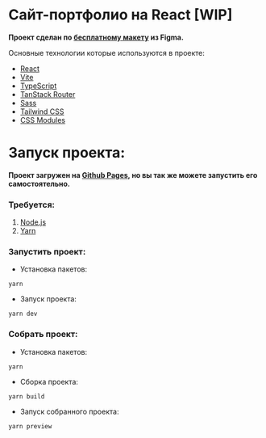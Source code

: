 # Сайт-портфолио на React [WIP]

**Проект сделан по [бесплатному макету](https://www.figma.com/community/file/1063415783897538948/portfolio-template) из Figma.**

Основные технологии которые используются в проекте:

- [React](https://react.dev)
- [Vite](https://vitejs.dev)
- [TypeScript](https://www.typescriptlang.org)
- [TanStack Router](https://tanstack.com/router/latest)
- [Sass](https://sass-lang.com)
- [Tailwind CSS](https://tailwindcss.com)
- [CSS Modules](https://github.com/css-modules/css-modules)

# Запуск проекта:
**Проект загружен на [Github Pages](https://leysonn.github.io/portfolio-with-typescript), но вы так же можете запустить его самостоятельно.**

### Требуется:
1. [Node.js](https://nodejs.org/en)
2. [Yarn](https://yarnpkg.com/)

### Запустить проект:
- Установка пакетов: 
```
yarn
```
- Запуск проекта:
```
yarn dev
```

### Собрать проект:  
- Установка пакетов:
```
yarn
```
- Сборка проекта:
```
yarn build
```
- Запуск собранного проекта:
```
yarn preview
```